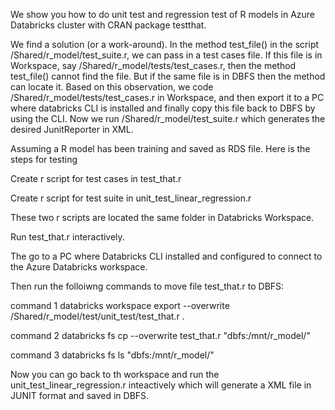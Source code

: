 We show you how to do unit test and regression test of R models in Azure Databricks cluster with CRAN package testthat.

We find a solution (or a work-around). In the method test_file() in the script /Shared/r_model/test_suite.r, we can pass in a test cases file. If this file is in Workspace, say /Shared/r_model/tests/test_cases.r, then the method test_file() cannot find the file. But if the same file is in DBFS then the method can locate it. Based on this observation, we code /Shared/r_model/tests/test_cases.r in Workspace, and then export it to a PC where databricks CLI is installed and finally copy this file back to DBFS by using the CLI. Now we run /Shared/r_model/test_suite.r which generates the desired JunitReporter in XML.

Assuming a R model has been training and saved as RDS file. Here is the steps for testing 

Create r script for test cases in test_that.r

Create r script for test suite in unit_test_linear_regression.r

These two r scripts are located the same folder in Databricks Workspace.

Run test_that.r interactively.

The go to a PC where Databricks CLI installed and configured to connect to the Azure Databricks workspace.

Then run the folloiwng commands to move file test_that.r to DBFS:

command 1
databricks workspace export --overwrite /Shared/r_model/test/unit_test/test_that.r .

command 2
databricks fs cp --overwrite test_that.r "dbfs:/mnt/r_model/"

command 3
databricks fs ls "dbfs:/mnt/r_model/"

Now you can go back to th workspace and run the unit_test_linear_regression.r inteactively which will generate a XML file in JUNIT format and saved in DBFS.

